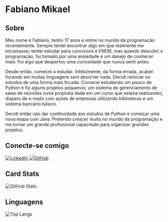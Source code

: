 # Fabiano Mikael

## Sobre 

Meu nome é Fabiano, tenho 17 anos e entrei no mundo da programação recentemente. Sempre tentei encontrar algo em que realmente me encaixasse; tentei estudar para concursos e ENEM, mas quando descobri a programação, fui tomado por uma ansiedade e um desejo de conhecer mais. Foi algo que despertou uma curiosidade que nunca senti antes.

Desde então, comecei a estudar. Infelizmente, da forma errada, acabei focando em muitas linguagens sem absorver nada. Decidi reiniciar os estudos de uma forma mais focada. Comecei estudando um pouco de Python e fiz alguns projetos pequenos: um sistema de gerenciamento de salas de reuniões (uma proposta dada em um curso que estava realizando), disparo de e-mails com ações de empresas utilizando bibliotecas e um sistema bancário básico.

Decidi então não dar continuidade aos estudos de Python e começar uma nova etapa com Java. Pretendo crescer muito no mundo da programação e me tornar um grande profissional capacitado para organizar grandes projetos.

## Conecte-se comigo
[![LinkedIn](https://img.shields.io/badge/LinkedIn-0077B5?style=for-the-badge&logo=linkedin&logoColor=white)](https://www.linkedin.com/in/fabiano-mikael-santos-de-miranda-b4696a289/)
[![GitHub](https://img.shields.io/badge/GitHub-100000?style=for-the-badge&logo=github&logoColor=white)](https://github.com/Fabianomk)

## Card Stats 
![GitHub Stats](https://github-readme-stats.vercel.app/api?username=Fabianomk&theme=transparent&bg_color=000&border_color=30A3DC&show_icons=true&icon_color=30A3DC&title_color=E94D5F&text_color=FFF)

## Linguagens 
![Top Langs](https://github-readme-stats-git-masterrstaa-rickstaa.vercel.app/api/top-langs/?username=Fabianomk&bg_color=000&border_color=30A3DC&title_color=E94D5F&text_color=FFF)